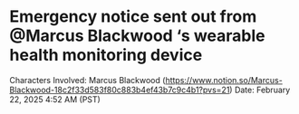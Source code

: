 # Emergency notice sent out from @Marcus Blackwood ‘s wearable health monitoring device

Characters Involved: Marcus Blackwood (https://www.notion.so/Marcus-Blackwood-18c2f33d583f80c883b4ef43b7c9c4b1?pvs=21)
Date: February 22, 2025 4:52 AM (PST)